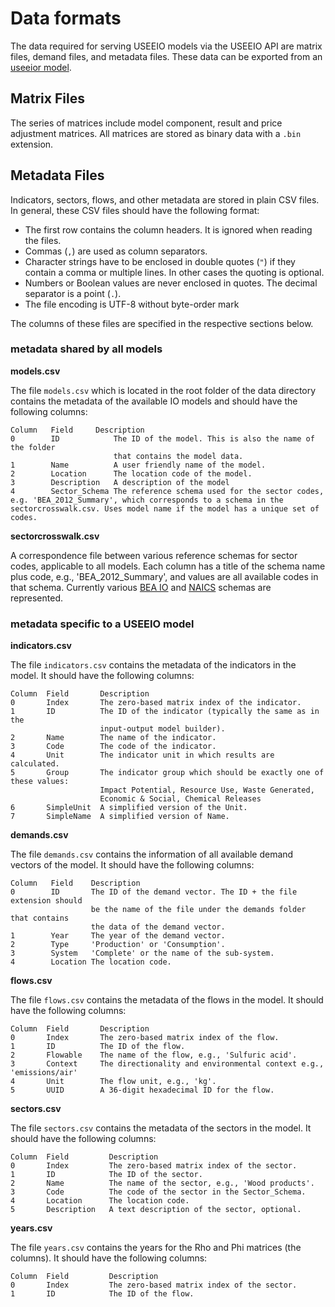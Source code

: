 # Data formats

The data required for serving USEEIO models via the USEEIO API are matrix files, demand files, and metadata files. These data can be exported from an [useeior model](https://github.com/USEPA/useeior/blob/master/format_specs/Model.md).

## Matrix Files
 The series of matrices include model component, result and price adjustment matrices. All matrices are stored as binary data with a `.bin` extension.

## Metadata Files
Indicators, sectors, flows, and other metadata are stored in plain CSV files.
In general, these CSV files should have the following format:

* The first row contains the column headers. It is ignored when reading the
  files.
* Commas (`,`) are used as column separators.
* Character strings have to be enclosed in double quotes (`"`) if they contain 
  a comma or multiple lines. In other cases the quoting is optional.
* Numbers or Boolean values are never enclosed in quotes. The decimal separator
  is a point (`.`).
* The file encoding is UTF-8 without byte-order mark

The columns of these files are specified in the respective sections below.

### metadata shared by all models

**models.csv**

The file `models.csv` which is located in the root folder of the data directory
contains the metadata of the available IO models and should have the following
columns:

```
Column   Field     Description
0        ID            The ID of the model. This is also the name of the folder
                       that contains the model data.
1        Name          A user friendly name of the model.
2        Location      The location code of the model.
3        Description   A description of the model
4        Sector_Schema The reference schema used for the sector codes, e.g. 'BEA_2012_Summary', which corresponds to a schema in the sectorcrosswalk.csv. Uses model name if the model has a unique set of codes.
```

**sectorcrosswalk.csv**

A correspondence file between various reference schemas for sector codes, applicable to all models. Each column has a title of the schema name plus code, e.g., 'BEA_2012_Summary', and values are all available codes in that schema. Currently various [BEA IO](https://www.bea.gov/data/industries/input-output-accounts-data) and [NAICS](https://www.census.gov/cgi-bin/sssd/naics/naicsrch) schemas are represented. 

### metadata specific to a USEEIO model

**indicators.csv**

The file `indicators.csv` contains the metadata of the indicators in the model.
It should have the following columns:

```
Column  Field       Description
0       Index       The zero-based matrix index of the indicator.
1       ID          The ID of the indicator (typically the same as in the 
                    input-output model builder).
2       Name        The name of the indicator.
3       Code        The code of the indicator.
4       Unit        The indicator unit in which results are calculated.
5       Group       The indicator group which should be exactly one of these values:
                    Impact Potential, Resource Use, Waste Generated,
                    Economic & Social, Chemical Releases
6       SimpleUnit  A simplified version of the Unit. 
7       SimpleName  A simplified version of Name.
```

**demands.csv**

The file `demands.csv` contains the information of all available demand vectors
of the model. It should have the following columns:

```
Column   Field    Description
0        ID       The ID of the demand vector. The ID + the file extension should
                  be the name of the file under the demands folder that contains
                  the data of the demand vector.
1        Year     The year of the demand vector.
2        Type     'Production' or 'Consumption'.
3        System   'Complete' or the name of the sub-system.
4        Location The location code.
```

**flows.csv**

The file `flows.csv` contains the metadata of the flows in the model.
It should have the following columns:

```
Column  Field       Description
0       Index       The zero-based matrix index of the flow.
1       ID          The ID of the flow.
2       Flowable    The name of the flow, e.g., 'Sulfuric acid'.
3       Context     The directionality and environmental context e.g., 'emissions/air' 
4       Unit        The flow unit, e.g., 'kg'.
5       UUID        A 36-digit hexadecimal ID for the flow.
```

**sectors.csv**

The file `sectors.csv` contains the metadata of the sectors in the model.
It should have the following columns:

```
Column  Field         Description
0       Index         The zero-based matrix index of the sector.
1       ID            The ID of the sector.
2       Name          The name of the sector, e.g., 'Wood products'.
3       Code          The code of the sector in the Sector_Schema.
4       Location      The location code.
5       Description   A text description of the sector, optional.
```

**years.csv**

The file `years.csv` contains the years for the Rho and Phi matrices (the columns). It should have the following columns:

```
Column  Field         Description
0       Index         The zero-based matrix index of the sector.
1       ID            The ID of the flow.
```
